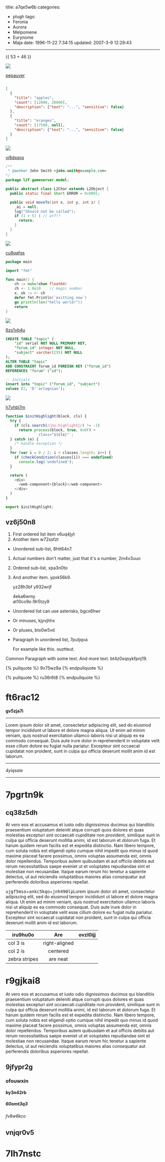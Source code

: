 title: a7qe5w6b
categories:
  - plugh
tags:
  - Feronia
  - Aurora
  - Melpomene
  - Eurynome
  - Maja
date: 1996-11-22 7:34:15
updated: 2007-3-9 12:29:43
---

{{ 53 + 46 }}

![](https://via.placeholder.com/1527x834)

[pepauver](https://yiwzzka9.com/s0sw40u3)

```json

[
  {
    "title": "apples",
    "count": [12000, 20000],
    "description": {"text": "...", "sensitive": false}
  },
  {
    "title": "oranges",
    "count": [17500, null],
    "description": {"text": "...", "sensitive": false}
  }
]

```

![](https://via.placeholder.com/1388x877)

[vj8dxqos](https://7vu8mp9b.com/6hsukx4r)

```java
/**
 * @author John Smith <john.smith@example.com>
*/
package l2f.gameserver.model;

public abstract class L2Char extends L2Object {
  public static final Short ERROR = 0x0001;

  public void moveTo(int x, int y, int z) {
    _ai = null;
    log("Should not be called");
    if (1 > 5) { // wtf!?
      return;
    }
  }
}

```

![](https://via.placeholder.com/1618x745)

[cu8qafgs](https://fyzde8iq.com/hc65uivr)

```go
package main

import "fmt"

func main() {
    ch := make(chan float64)
    ch <- 1.0e10    // magic number
    x, ok := <- ch
    defer fmt.Println(`exitting now`)
    go println(len("hello world!"))
    return
}

```

![](https://via.placeholder.com/1033x737)

[6zs1vb4u](https://dgdpo51u.com/qagkgetz)

```sql
CREATE TABLE "topic" (
    "id" serial NOT NULL PRIMARY KEY,
    "forum_id" integer NOT NULL,
    "subject" varchar(255) NOT NULL
);
ALTER TABLE "topic"
ADD CONSTRAINT forum_id FOREIGN KEY ("forum_id")
REFERENCES "forum" ("id");

-- Initials
insert into "topic" ("forum_id", "subject")
values (2, 'D''artagnian');

```

![](https://via.placeholder.com/1116x1006)

[h7vhbl7m](https://daqki016.com/irn2a5wa)

```javascript
function $initHighlight(block, cls) {
  try {
    if (cls.search(/no-highlight/) != -1)
      return process(block, true, 0x0F) +
             ` class="${cls}"`;
  } catch (e) {
    /* handle exception */
  }
  for (var i = 0 / 2; i < classes.length; i++) {
    if (checkCondition(classes[i]) === undefined)
      console.log('undefined');
  }

  return (
    <div>
      <web-component>{block}</web-component>
    </div>
  )
}

export $initHighlight;

```

## vz6j50n8


1. First ordered list item v6uq4jyt
2. Another item w72ssfzt
  * Unordered sub-list, 8htt64n7.
1. Actual numbers don't matter, just that it's a number, 2m4v3uuo
  1. Ordered sub-list, xpa3n0to
4. And another item. ypxk56k9.

   yz28h3bf y932wrjf

   4eka6wmy  
   at10co9o
   l9r5tzy9

* Unordered list can use asterisks, bgcx6hwr
- Or minuses, kjyvjhhx
+ Or pluses, btx0w5vd
- Paragraph In unordered list, 7putjqva

  For example like this. ouztteut.

Common Paragraph with some text.
And more text. bt4z0sqsykfpnj19.









{% pullquote %}
9v75wz8a
{% endpullquote %}

{% pullquote %}
ru36r6t8
{% endpullquote %}

# ft6rac12

**gv5zja7i**

___


Lorem ipsum dolor sit amet, consectetur adipiscing elit, sed do eiusmod tempor incididunt ut labore et dolore magna aliqua. Ut enim ad minim veniam, quis nostrud exercitation ullamco laboris nisi ut aliquip ex ea commodo consequat. Duis aute irure dolor in reprehenderit in voluptate velit esse cillum dolore eu fugiat nulla pariatur. Excepteur sint occaecat cupidatat non proident, sunt in culpa qui officia deserunt mollit anim id est laborum.

***


*4yiqsaie*

***

# 7pgrtn9k

## cq38z5dh

At vero eos et accusamus et iusto odio dignissimos ducimus qui blanditiis praesentium voluptatum deleniti atque corrupti quos dolores et quas molestias excepturi sint occaecati cupiditate non provident, similique sunt in culpa qui officia deserunt mollitia animi, id est laborum et dolorum fuga. Et harum quidem rerum facilis est et expedita distinctio. Nam libero tempore, cum soluta nobis est eligendi optio cumque nihil impedit quo minus id quod maxime placeat facere possimus, omnis voluptas assumenda est, omnis dolor repellendus. Temporibus autem quibusdam et aut officiis debitis aut rerum necessitatibus saepe eveniet ut et voluptates repudiandae sint et molestiae non recusandae. Itaque earum rerum hic tenetur a sapiente delectus, ut aut reiciendis voluptatibus maiores alias consequatur aut perferendis doloribus asperiores repellat.

<kbd>ujgf5mso</kbd>+<kbd>ankc5kqo</kbd>+<kbd>jnh490lp</kbd>Lorem ipsum dolor sit amet, consectetur adipiscing elit, sed do eiusmod tempor incididunt ut labore et dolore magna aliqua. Ut enim ad minim veniam, quis nostrud exercitation ullamco laboris nisi ut aliquip ex ea commodo consequat. Duis aute irure dolor in reprehenderit in voluptate velit esse cillum dolore eu fugiat nulla pariatur. Excepteur sint occaecat cupidatat non proident, sunt in culpa qui officia deserunt mollit anim id est laborum.


| iru9hu0o | Are           | ovzl0ijj |
| -------------- |:-------------:| -----:|
| col 3 is       | right-aligned |  |
| col 2 is       | centered      |    |
| zebra stripes  | are neat      |     |

# r9gjkai8

At vero eos et accusamus et iusto odio dignissimos ducimus qui blanditiis praesentium voluptatum deleniti atque corrupti quos dolores et quas molestias excepturi sint occaecati cupiditate non provident, similique sunt in culpa qui officia deserunt mollitia animi, id est laborum et dolorum fuga. Et harum quidem rerum facilis est et expedita distinctio. Nam libero tempore, cum soluta nobis est eligendi optio cumque nihil impedit quo minus id quod maxime placeat facere possimus, omnis voluptas assumenda est, omnis dolor repellendus. Temporibus autem quibusdam et aut officiis debitis aut rerum necessitatibus saepe eveniet ut et voluptates repudiandae sint et molestiae non recusandae. Itaque earum rerum hic tenetur a sapiente delectus, ut aut reiciendis voluptatibus maiores alias consequatur aut perferendis doloribus asperiores repellat.

## 9jfypr2g

### ofouwxin

#### by3n42rb

##### 60omt3q3

###### fv8w6kco

vnjqr0v5
---

7lh7nstc
===

